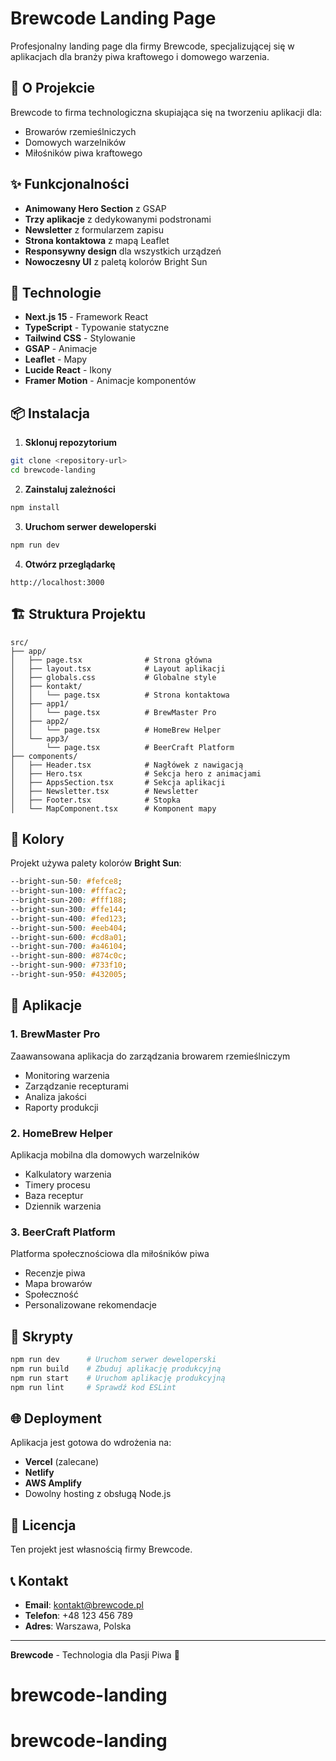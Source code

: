 # Brewcode Landing Page

Profesjonalny landing page dla firmy Brewcode, specjalizującej się w aplikacjach dla branży piwa kraftowego i domowego warzenia.

## 🍺 O Projekcie

Brewcode to firma technologiczna skupiająca się na tworzeniu aplikacji dla:

- Browarów rzemieślniczych
- Domowych warzelników
- Miłośników piwa kraftowego

## ✨ Funkcjonalności

- **Animowany Hero Section** z GSAP
- **Trzy aplikacje** z dedykowanymi podstronami
- **Newsletter** z formularzem zapisu
- **Strona kontaktowa** z mapą Leaflet
- **Responsywny design** dla wszystkich urządzeń
- **Nowoczesny UI** z paletą kolorów Bright Sun

## 🚀 Technologie

- **Next.js 15** - Framework React
- **TypeScript** - Typowanie statyczne
- **Tailwind CSS** - Stylowanie
- **GSAP** - Animacje
- **Leaflet** - Mapy
- **Lucide React** - Ikony
- **Framer Motion** - Animacje komponentów

## 📦 Instalacja

1. **Sklonuj repozytorium**

```bash
git clone <repository-url>
cd brewcode-landing
```

2. **Zainstaluj zależności**

```bash
npm install
```

3. **Uruchom serwer deweloperski**

```bash
npm run dev
```

4. **Otwórz przeglądarkę**

```
http://localhost:3000
```

## 🏗️ Struktura Projektu

```
src/
├── app/
│   ├── page.tsx              # Strona główna
│   ├── layout.tsx            # Layout aplikacji
│   ├── globals.css           # Globalne style
│   ├── kontakt/
│   │   └── page.tsx          # Strona kontaktowa
│   ├── app1/
│   │   └── page.tsx          # BrewMaster Pro
│   ├── app2/
│   │   └── page.tsx          # HomeBrew Helper
│   └── app3/
│       └── page.tsx          # BeerCraft Platform
├── components/
│   ├── Header.tsx            # Nagłówek z nawigacją
│   ├── Hero.tsx              # Sekcja hero z animacjami
│   ├── AppsSection.tsx       # Sekcja aplikacji
│   ├── Newsletter.tsx        # Newsletter
│   ├── Footer.tsx            # Stopka
│   └── MapComponent.tsx      # Komponent mapy
```

## 🎨 Kolory

Projekt używa palety kolorów **Bright Sun**:

```css
--bright-sun-50: #fefce8;
--bright-sun-100: #fffac2;
--bright-sun-200: #fff188;
--bright-sun-300: #ffe144;
--bright-sun-400: #fed123;
--bright-sun-500: #eeb404;
--bright-sun-600: #cd8a01;
--bright-sun-700: #a46104;
--bright-sun-800: #874c0c;
--bright-sun-900: #733f10;
--bright-sun-950: #432005;
```

## 📱 Aplikacje

### 1. BrewMaster Pro

Zaawansowana aplikacja do zarządzania browarem rzemieślniczym

- Monitoring warzenia
- Zarządzanie recepturami
- Analiza jakości
- Raporty produkcji

### 2. HomeBrew Helper

Aplikacja mobilna dla domowych warzelników

- Kalkulatory warzenia
- Timery procesu
- Baza receptur
- Dziennik warzenia

### 3. BeerCraft Platform

Platforma społecznościowa dla miłośników piwa

- Recenzje piwa
- Mapa browarów
- Społeczność
- Personalizowane rekomendacje

## 🔧 Skrypty

```bash
npm run dev      # Uruchom serwer deweloperski
npm run build    # Zbuduj aplikację produkcyjną
npm run start    # Uruchom aplikację produkcyjną
npm run lint     # Sprawdź kod ESLint
```

## 🌐 Deployment

Aplikacja jest gotowa do wdrożenia na:

- **Vercel** (zalecane)
- **Netlify**
- **AWS Amplify**
- Dowolny hosting z obsługą Node.js

## 📄 Licencja

Ten projekt jest własnością firmy Brewcode.

## 📞 Kontakt

- **Email**: kontakt@brewcode.pl
- **Telefon**: +48 123 456 789
- **Adres**: Warszawa, Polska

---

**Brewcode** - Technologia dla Pasji Piwa 🍺
# brewcode-landing
# brewcode-landing
